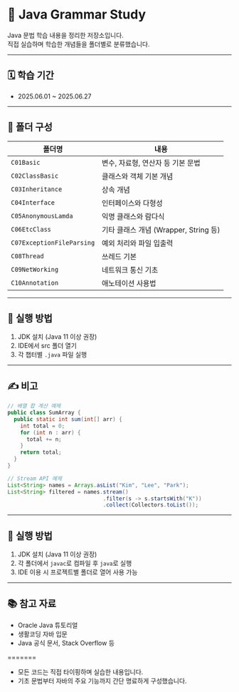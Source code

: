 # 📗 Java Grammar Study

Java 문법 학습 내용을 정리한 저장소입니다.  
직접 실습하며 학습한 개념들을 폴더별로 분류했습니다.

---

## 🗓 학습 기간

- 2025.06.01 ~ 2025.06.27

---

## 📁 폴더 구성

| 폴더명 | 내용 |
|--------|------|
| `C01Basic` | 변수, 자료형, 연산자 등 기본 문법 |
| `C02ClassBasic` | 클래스와 객체 기본 개념 |
| `C03Inheritance` | 상속 개념 |
| `C04Interface` | 인터페이스와 다형성 |
| `C05AnonymousLamda` | 익명 클래스와 람다식 |
| `C06EtcClass` | 기타 클래스 개념 (Wrapper, String 등) |
| `C07ExceptionFileParsing` | 예외 처리와 파일 입출력 |
| `C08Thread` | 쓰레드 기본 |
| `C09NetWorking` | 네트워크 통신 기초 |
| `C10Annotation` | 애노테이션 사용법 |

---

## 🧪 실행 방법

1. JDK 설치 (Java 11 이상 권장)
2. IDE에서 src 폴더 열기
3. 각 챕터별 `.java` 파일 실행

---

## ✍️ 비고

```java
// 배열 합 계산 예제
public class SumArray {
  public static int sum(int[] arr) {
    int total = 0;
    for (int n : arr) {
      total += n;
    }
    return total;
  }
}

// Stream API 예제
List<String> names = Arrays.asList("Kim", "Lee", "Park");
List<String> filtered = names.stream()
                              .filter(s -> s.startsWith("K"))
                              .collect(Collectors.toList());
```

---

## 🔧 실행 방법

1. JDK 설치 (Java 11 이상 권장)  
2. 각 폴더에서 `javac`로 컴파일 후 `java`로 실행  
3. IDE 이용 시 프로젝트별 폴더로 열어 사용 가능

---

## 📚 참고 자료

- Oracle Java 튜토리얼  
- 생활코딩 자바 입문  
- Java 공식 문서, Stack Overflow 등

=======
- 모든 코드는 직접 타이핑하며 실습한 내용입니다.
- 기초 문법부터 자바의 주요 기능까지 간단 명료하게 구성했습니다.

